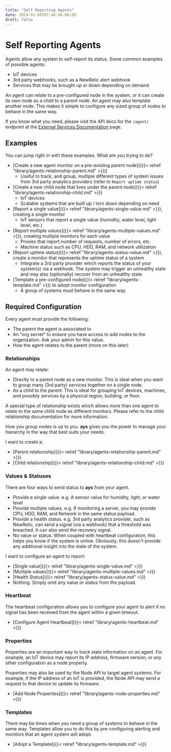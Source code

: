 ```yaml
---
title: "Self Reporting Agents"
date: 2024-02-08T07:46:04-08:00
draft: false
---
```


# Self Reporting Agents

Agents allow any system to self-report its status. Some common examples of possible agents:

- IoT devices
- 3rd party webhooks, such as a NewRelic alert webhook
- Services that may be brought up or down depending on demand

An agent can relate to a pre-configured node in the system, or it can create its own node as a child to a parent node. An agent may also template another node. This makes it simple to configure any sized group of nodes to behave in the same way.

If you know what you need, please visit the API docs for the `/agent/` endpoint at the [External Services Documentation](https://api.bithead.io:9443/docs) page.

## Examples

You can jump right in with these examples. What are you trying to do?

- [Create a new agent monitor on a pre-existing parent node](({{< relref "library/agents-relationship-parent.md" >}}))
  - Useful to track, and group, multiple different types of system issues from 3rd party analytics providers (refer to `Report uptime status`)
- [Create a new child node that lives under the parent node]({{< relref "library/agents-relationship-child.md" >}})
  - IoT devices
  - Scalable systems that are built up / torn down depending on need
- [Report a single value]({{< relref "library/agents-single-value.md" >}}), creating a single monitor
  - IoT sensors that report a single value (humidity, water level, light level, etc.)
- [Report multiple values]({{< relref "library/agents-multiple-values.md" >}}), creating multiple monitors for each value
  - Proxies that report number of requests, number of errors, etc.
  - Machine status such as CPU, HDD, RAM, and network utilization
- [Report uptime status]({{< relref "library/agents-status-value.md" >}}), create a monitor that represents the uptime status of a system
  - Integrate a 3rd party provider which reports the status of your system(s) via a webhook. The system may trigger an unhealthy state and may also (optionally) recover from an unhealthy state.
- [Template a pre-configured node]({{< relref "library/agents-template.md" >}}) to adopt monitor configuration
  - A group of systems must behave in the same way

## Required Configuration

Every agent must provide the following:

- The parent the agent is associated to
- An "org secret" to ensure you have access to add nodes to the organization. Ask your admin for this value.
- How the agent relates to the parent (more on this later)

### Relationships

An agent may relate:

- Directly to a parent node as a new monitor. This is ideal when you want to group many (3rd party) services together on a single node.
- As a child to the parent. This is ideal for grouping IoT devices, machines, and possibly services by a physical region, building, or floor.

A special type of relationship exists which allows more than one agent to relate to the same child node as different monitors. Please refer to the child relationship documentation for more information.

How you group nodes is up to you. **ays** gives you the power to manage your hierarchy in the way that best suits your needs.

I want to create a:

- [Parent relationship]({{< relref "library/agents-relationship-parent.md" >}})
- [Child relationship]({{< relref "library/agents-relationship-child.md" >}})

### Values & Statuses

There are four ways to send status to **ays** from your agent.

- Provide a single value. e.g. A sensor value for humidity, light, or water level
- Provide multiple values. e.g. If monitoring a server, you may provide CPU, HDD, RAM, and Network in the same status payload.
- Provide a health status. e.g. 3rd party analytics provider, such as NewRelic, can send a signal (via a webhook) that a threshold was breached. It can also send the recovery signal.
- No value or status. When coupled with heartbeat configuration, this helps you know if the system is online. Obviously, this doesn't provide any additional insight into the state of the system.

I want to configure an agent to report:

- [Single value]({{< relref "library/agents-single-value.md" >}})
- [Multiple values]({{< relref "library/agents-multiple-values.md" >}})
- [Health Status]({{< relref "library/agents-status-value.md" >}})
- Nothing. Simply omit any value or status from the payload.

### Heartbeat

The heartbeat configuration allows you to configure your agent to alert if no signal has been received from the agent within a given timeout.

- [Configure Agent Heartbeat]({{< relref "library/agents-heartbeat.md" >}})

### Properties

Properties are an important way to track state information on an agent. For example, an IoT device may report its IP address, firmware version, or any other configuration as a node property.

Properties may also be used by the Node API to target agent systems. For example, if the IP address of an IoT is provided, the Node API may send a request to that device to update its firmware.

- [Add Node Properties]({{< relref "library/agents-node-properties.md" >}})

### Templates

There may be times when you need a group of systems to behave in the same way. Templates allow you to do this by pre-configuring alerting and monitors that an agent system will adopt.

- [Adopt a Template]({{< relref "library/agents-template.md" >}})
